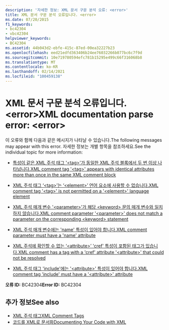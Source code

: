 ```yaml
---
description: '자세한 정보: XML 문서 구문 분석 오류: <error>'
title: XML 문서 구문 분석 오류입니다. <error>
ms.date: 07/20/2015
f1_keywords:
- bc42304
- vbc42304
helpviewer_keywords:
- BC42304
ms.assetid: 44b043d2-ebfe-415c-87ed-00ea32227b23
ms.openlocfilehash: eed21edfd363406b24ee76032266b077bc6c7f9d
ms.sourcegitcommit: 10e719780594efc781b15295e499c66f316068b8
ms.translationtype: MT
ms.contentlocale: ko-KR
ms.lasthandoff: 02/14/2021
ms.locfileid: "100459138"
---
```

# <a name="xml-documentation-parse-error-error"></a><span data-ttu-id="ed80d-103">XML 문서 구문 분석 오류입니다. \<error></span><span class="sxs-lookup"><span data-stu-id="ed80d-103">XML documentation parse error: \<error></span></span>

<span data-ttu-id="ed80d-104">이 오류와 함께 다음과 같은 메시지가 나타날 수 있습니다.</span><span class="sxs-lookup"><span data-stu-id="ed80d-104">The following messages may appear with this error.</span></span> <span data-ttu-id="ed80d-105">자세한 정보는 개별 항목을 참조하세요.</span><span class="sxs-lookup"><span data-stu-id="ed80d-105">See the individual topic for more information:</span></span>  
  
- [<span data-ttu-id="ed80d-106">특성이 같은 XML 주석 태그 '\<tag>'가 동일한 XML 주석 블록에서 두 번 이상 나타납니다.</span><span class="sxs-lookup"><span data-stu-id="ed80d-106">XML comment tag '\<tag>' appears with identical attributes more than once in the same XML comment block</span></span>](bc42305.md)  
  
- [<span data-ttu-id="ed80d-107">XML 주석 태그 ‘\<tag>’는 ‘\<element>’ 언어 요소에 사용할 수 없습니다.</span><span class="sxs-lookup"><span data-stu-id="ed80d-107">XML comment tag '\<tag>' is not permitted on a '\<element>' language element</span></span>](bc42306.md)  
  
- [<span data-ttu-id="ed80d-108">XML 주석 매개 변수 '\<parameter>'가 해당 \<keyword> 문의 매개 변수와 일치하지 않습니다.</span><span class="sxs-lookup"><span data-stu-id="ed80d-108">XML comment parameter '\<parameter>' does not match a parameter on the corresponding \<keyword> statement</span></span>](bc42307.md)  
  
- [<span data-ttu-id="ed80d-109">XML 주석 매개 변수에는 'name' 특성이 있어야 합니다.</span><span class="sxs-lookup"><span data-stu-id="ed80d-109">XML comment parameter must have a 'name' attribute</span></span>](bc42308.md)  
  
- [<span data-ttu-id="ed80d-110">XML 주석에 확인할 수 없는 ‘\<attribute>’ 'cref' 특성이 포함된 태그가 있습니다.</span><span class="sxs-lookup"><span data-stu-id="ed80d-110">XML comment has a tag with a 'cref' attribute '\<attribute>' that could not be resolved</span></span>](bc42309.md)  
  
- [<span data-ttu-id="ed80d-111">XML 주석 태그 'include'에는 '\<attribute>' 특성이 있어야 합니다.</span><span class="sxs-lookup"><span data-stu-id="ed80d-111">XML comment tag 'include' must have a '\<attribute>' attribute</span></span>](bc42310.md)  
  
 <span data-ttu-id="ed80d-112">**오류 ID:** BC42304</span><span class="sxs-lookup"><span data-stu-id="ed80d-112">**Error ID:** BC42304</span></span>  
  
## <a name="see-also"></a><span data-ttu-id="ed80d-113">추가 정보</span><span class="sxs-lookup"><span data-stu-id="ed80d-113">See also</span></span>

- [<span data-ttu-id="ed80d-114">XML 주석 태그</span><span class="sxs-lookup"><span data-stu-id="ed80d-114">XML Comment Tags</span></span>](../language-reference/xmldoc/index.md)
- [<span data-ttu-id="ed80d-115">코드를 XML로 문서화</span><span class="sxs-lookup"><span data-stu-id="ed80d-115">Documenting Your Code with XML</span></span>](../programming-guide/program-structure/documenting-your-code-with-xml.md)
